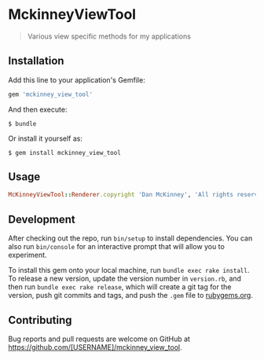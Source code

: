 # MckinneyViewTool

> Various view specific methods for my applications

## Installation

Add this line to your application's Gemfile:

```ruby
gem 'mckinney_view_tool'
```

And then execute:

    $ bundle

Or install it yourself as:

    $ gem install mckinney_view_tool

## Usage

```ruby
McKinneyViewTool::Renderer.copyright 'Dan McKinney', 'All rights reserved'
```

## Development

After checking out the repo, run `bin/setup` to install dependencies. You can also run `bin/console` for an interactive prompt that will allow you to experiment.

To install this gem onto your local machine, run `bundle exec rake install`. To release a new version, update the version number in `version.rb`, and then run `bundle exec rake release`, which will create a git tag for the version, push git commits and tags, and push the `.gem` file to [rubygems.org](https://rubygems.org).

## Contributing

Bug reports and pull requests are welcome on GitHub at https://github.com/[USERNAME]/mckinney_view_tool.
